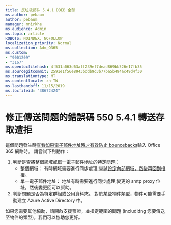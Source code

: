 ```yaml
---
title: 反垃圾郵件 5.4.1 DBEB 全部
ms.author: pebaum
author: pebaum
manager: mnirkhe
ms.audience: Admin
ms.topic: article
ROBOTS: NOINDEX, NOFOLLOW
localization_priority: Normal
ms.collection: Adm_O365
ms.custom:
- "9001209"
- "3167"
ms.openlocfilehash: 4f531a063d63aff239ef7dead869bb526e17fb35
ms.sourcegitcommit: 2591e1f56e8943bddb9d3b77ba5b494ac49d4f30
ms.translationtype: MT
ms.contentlocale: zh-TW
ms.lasthandoff: 11/15/2019
ms.locfileid: "38672424"
---
```

# <a name="fix-delivery-issues-for-error-code-550-541-relay-access-denied"></a>修正傳送問題的錯誤碼 550 5.4.1 轉送存取遭拒

這個問題發生時[查看如果電子郵件地址時才有效防止 bouncebacks](https://docs.microsoft.com/exchange/mail-flow-best-practices/use-directory-based-edge-blocking)輸入 Office 365 網路時。 請嘗試下列動作：

1. 判斷是否將整個網域或單一電子郵件地址的特定問題：
    - 整個網域： 有時網域需要進行同步處理;嘗試[設定內部網域，然後再回到授權](https://docs.microsoft.com/exchange/mail-flow-best-practices/manage-accepted-domains/manage-accepted-domains)。
    - 單一電子郵件地址： 地址有時需要進行同步處理;變更的 smtp proxy 位址，然後變更回可以幫助。
2. 判斷問題是否為特定群組或公用資料夾。 對於某些物件類型，物件可能需要手動建立 Azure Active Directory 中。

如果您需要其他協助，請開啟支援票證，並指定範圍的問題 (includidng 您要傳送至物件的類型)，我們可以協助您更好。